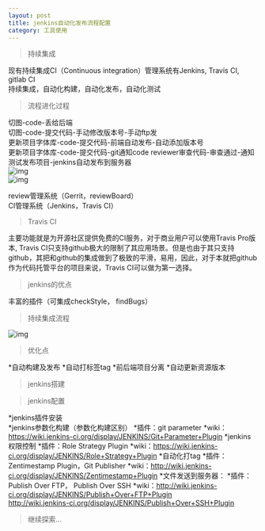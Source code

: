 ```yaml
---
layout: post
title: jenkins自动化发布流程配置
category: 工具使用
---
```


>持续集成

现有持续集成CI（Continuous integration）管理系统有Jenkins, Travis CI, gitlab CI<br>
持续集成，自动化构建，自动化发布，自动化测试

>流程进化过程

切图-code-丢给后端<br>
切图-code-提交代码-手动修改版本号-手动ftp发<br>
更新项目字体库-code-提交代码-前端自动发布-自动添加版本号 <br>
更新项目字体库-code-提交代码-git通知code reviewer审查代码-审查通过-通知测试发布项目-jenkins自动发布到服务器<br>
![img](/blog/images/jenkins01.png)<br>
![img](/blog/images/jenkins02.png)

review管理系统（Gerrit，reviewBoard）<br>
CI管理系统（Jenkins，Travis CI）

>Travis CI

主要功能就是为开源社区提供免费的CI服务，对于商业用户可以使用Travis Pro版本,
Travis CI只支持github极大的限制了其应用场景。但是也由于其只支持github，其把和github的集成做到了极致的平滑，易用，因此，对于本就把github作为代码托管平台的项目来说，Travis CI可以做为第一选择。

>jenkins的优点

丰富的插件（可集成checkStyle， findBugs）

>持续集成流程

![img](/blog/images/jenkins03.png)

>优化点

*自动构建及发布
*自动打标签tag
*前后端项目分离
*自动更新资源版本

>jenkins搭建

>jenkins配置

*jenkins插件安装<br>
*jenkins参数化构建（参数化构建区别）
	*插件：git parameter
	*wiki：https://wiki.jenkins-ci.org/display/JENKINS/Git+Parameter+Plugin
*jenkins权限控制
	*插件：Role Strategy Plugin
	*wiki：https://wiki.jenkins-ci.org/display/JENKINS/Role+Strategy+Plugin
*自动化打tag
	*插件：Zentimestamp Plugin，Git Publisher
	*wiki：http://wiki.jenkins-ci.org/display/JENKINS/Zentimestamp+Plugin
*文件发送到服务器：
	*插件：Publish Over FTP， Publish Over SSH
	*wiki：http://wiki.jenkins-ci.org/display/JENKINS/Publish+Over+FTP+Plugin<br>
     		http://wiki.jenkins-ci.org/display/JENKINS/Publish+Over+SSH+Plugin


>继续探索...

